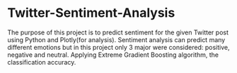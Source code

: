 # Twitter-Sentiment-Analysis

The purpose of this project is to predict sentiment for the given Twitter post using Python and Plotly(for analysis). Sentiment analysis can predict many different emotions but in this project only 3 major were considered: positive, negative and neutral. Applying Extreme Gradient Boosting algorithm, the classification accuracy.
